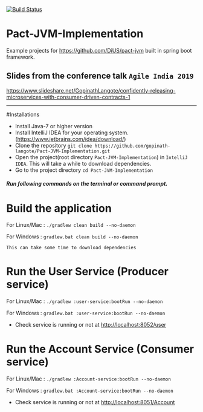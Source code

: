 [![Build Status](https://travis-ci.org/gopinath-langote/Pact-JVM-Implementation.svg)](https://travis-ci.org/gopinath-langote/Pact-JVM-Implementation)


# Pact-JVM-Implementation

Example projects for https://github.com/DiUS/pact-jvm built in spring boot framework.


## Slides from the conference talk `Agile India 2019`
https://www.slideshare.net/GopinathLangote/confidently-releasing-microservices-with-consumer-driven-contracts-1



--------
#Installations 
- Install Java-7 or higher version
- Install IntelliJ IDEA for your operating system. (https://www.jetbrains.com/idea/download/)
- Clone the repository `git clone https://github.com/gopinath-langote/Pact-JVM-Implementation.git`
- Open the project(root directory `Pact-JVM-Implementation`) in `IntelliJ IDEA`. This will take a while to download dependencies.
- Go to the project directory `cd Pact-JVM-Implementation` 


##### Run following commands on the terminal or command prompt.

# Build the application
For Linux/Mac : `./gradlew clean build --no-daemon`

For Windows : `gradlew.bat clean build --no-daemon`

`This can take some time to download dependencies`

# Run the User Service (Producer service)
For Linux/Mac : `./gradlew :user-service:bootRun --no-daemon` 

For Windows : `gradlew.bat :user-service:bootRun --no-daemon` 

- Check service is running or not at [http://localhost:8052/user](http://localhost:8052/user)

# Run the Account Service (Consumer service)
For Linux/Mac : `./gradlew :Account-service:bootRun --no-daemon` 

For Windows : `gradlew.bat :Account-service:bootRun --no-daemon` 

- Check service is running or not at [http://localhost:8051/Account](http://localhost:8051/Account)
